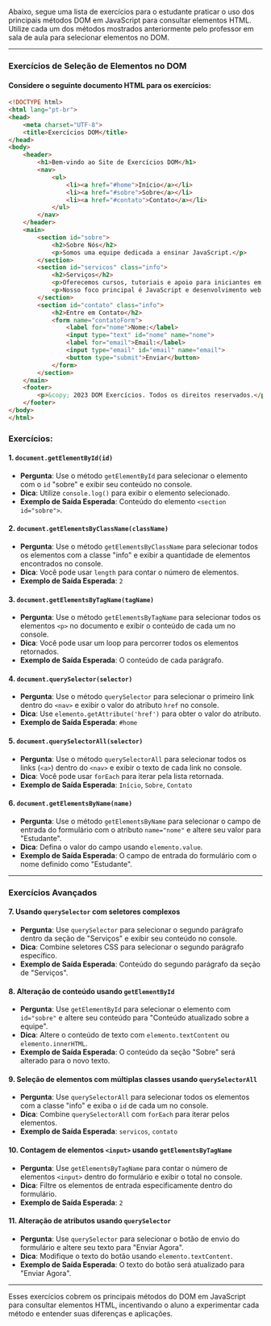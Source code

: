 Abaixo, segue uma lista de exercícios para o estudante praticar o uso dos principais métodos DOM em JavaScript para
consultar elementos HTML. Utilize cada um dos métodos mostrados anteriormente pelo professor em
sala de aula para selecionar elementos no DOM.

---

### Exercícios de Seleção de Elementos no DOM

#### Considere o seguinte documento HTML para os exercícios:

```html
<!DOCTYPE html>
<html lang="pt-br">
<head>
    <meta charset="UTF-8">
    <title>Exercícios DOM</title>
</head>
<body>
    <header>
        <h1>Bem-vindo ao Site de Exercícios DOM</h1>
        <nav>
            <ul>
                <li><a href="#home">Início</a></li>
                <li><a href="#sobre">Sobre</a></li>
                <li><a href="#contato">Contato</a></li>
            </ul>
        </nav>
    </header>
    <main>
        <section id="sobre">
            <h2>Sobre Nós</h2>
            <p>Somos uma equipe dedicada a ensinar JavaScript.</p>
        </section>
        <section id="servicos" class="info">
            <h2>Serviços</h2>
            <p>Oferecemos cursos, tutoriais e apoio para iniciantes em programação.</p>
            <p>Nosso foco principal é JavaScript e desenvolvimento web.</p>
        </section>
        <section id="contato" class="info">
            <h2>Entre em Contato</h2>
            <form name="contatoForm">
                <label for="nome">Nome:</label>
                <input type="text" id="nome" name="nome">
                <label for="email">Email:</label>
                <input type="email" id="email" name="email">
                <button type="submit">Enviar</button>
            </form>
        </section>
    </main>
    <footer>
        <p>&copy; 2023 DOM Exercícios. Todos os direitos reservados.</p>
    </footer>
</body>
</html>
```

### Exercícios:

#### 1. `document.getElementById(id)`
   - **Pergunta**: Use o método `getElementById` para selecionar o elemento com o `id` "sobre" e exibir seu conteúdo no console.
   - **Dica**: Utilize `console.log()` para exibir o elemento selecionado.
   - **Exemplo de Saída Esperada**: Conteúdo do elemento `<section id="sobre">`.

#### 2. `document.getElementsByClassName(className)`
   - **Pergunta**: Use o método `getElementsByClassName` para selecionar todos os elementos com a classe "info" e exibir a quantidade de elementos encontrados no console.
   - **Dica**: Você pode usar `length` para contar o número de elementos.
   - **Exemplo de Saída Esperada**: `2`

#### 3. `document.getElementsByTagName(tagName)`
   - **Pergunta**: Use o método `getElementsByTagName` para selecionar todos os elementos `<p>` no documento e exibir o conteúdo de cada um no console.
   - **Dica**: Você pode usar um loop para percorrer todos os elementos retornados.
   - **Exemplo de Saída Esperada**: O conteúdo de cada parágrafo.

#### 4. `document.querySelector(selector)`
   - **Pergunta**: Use o método `querySelector` para selecionar o primeiro link dentro do `<nav>` e exibir o valor do atributo `href` no console.
   - **Dica**: Use `elemento.getAttribute('href')` para obter o valor do atributo.
   - **Exemplo de Saída Esperada**: `#home`

#### 5. `document.querySelectorAll(selector)`
   - **Pergunta**: Use o método `querySelectorAll` para selecionar todos os links (`<a>`) dentro do `<nav>` e exibir o texto de cada link no console.
   - **Dica**: Você pode usar `forEach` para iterar pela lista retornada.
   - **Exemplo de Saída Esperada**: `Início`, `Sobre`, `Contato`

#### 6. `document.getElementsByName(name)`
   - **Pergunta**: Use o método `getElementsByName` para selecionar o campo de entrada do formulário com o atributo `name="nome"` e altere seu valor para "Estudante".
   - **Dica**: Defina o valor do campo usando `elemento.value`.
   - **Exemplo de Saída Esperada**: O campo de entrada do formulário com o nome definido como "Estudante".

---

### Exercícios Avançados

#### 7. Usando `querySelector` com seletores complexos
   - **Pergunta**: Use `querySelector` para selecionar o segundo parágrafo dentro da seção de "Serviços" e exibir seu conteúdo no console.
   - **Dica**: Combine seletores CSS para selecionar o segundo parágrafo específico.
   - **Exemplo de Saída Esperada**: Conteúdo do segundo parágrafo da seção de "Serviços".

#### 8. Alteração de conteúdo usando `getElementById`
   - **Pergunta**: Use `getElementById` para selecionar o elemento com `id="sobre"` e altere seu conteúdo para "Conteúdo atualizado sobre a equipe".
   - **Dica**: Altere o conteúdo de texto com `elemento.textContent` ou `elemento.innerHTML`.
   - **Exemplo de Saída Esperada**: O conteúdo da seção "Sobre" será alterado para o novo texto.

#### 9. Seleção de elementos com múltiplas classes usando `querySelectorAll`
   - **Pergunta**: Use `querySelectorAll` para selecionar todos os elementos com a classe "info" e exiba o `id` de cada um no console.
   - **Dica**: Combine `querySelectorAll` com `forEach` para iterar pelos elementos.
   - **Exemplo de Saída Esperada**: `servicos`, `contato`

#### 10. Contagem de elementos `<input>` usando `getElementsByTagName`
   - **Pergunta**: Use `getElementsByTagName` para contar o número de elementos `<input>` dentro do formulário e exibir o total no console.
   - **Dica**: Filtre os elementos de entrada especificamente dentro do formulário.
   - **Exemplo de Saída Esperada**: `2`

#### 11. Alteração de atributos usando `querySelector`
   - **Pergunta**: Use `querySelector` para selecionar o botão de envio do formulário e altere seu texto para "Enviar Agora".
   - **Dica**: Modifique o texto do botão usando `elemento.textContent`.
   - **Exemplo de Saída Esperada**: O texto do botão será atualizado para "Enviar Agora".

---

Esses exercícios cobrem os principais métodos do DOM em JavaScript para consultar elementos HTML, incentivando o aluno a experimentar cada método e entender suas diferenças e aplicações.